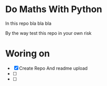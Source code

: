 
# Do Maths With Python

In this repo bla bla bla

By the way test this repo in your own risk


# Woring on
- [x] Create Repo And readme upload
- [ ] 
- [ ] 
